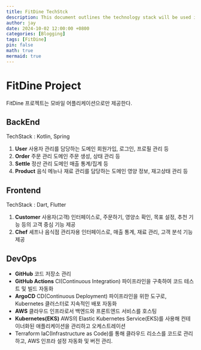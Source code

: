 ```yaml
---
title: FitDine TechStck
description: This document outlines the technology stack will be used in the project.
author: jay
date: 2024-10-02 12:00:00 +0800
categories: [Blogging]
tags: [FitDine]
pin: false
math: true
mermaid: true
---
```


# FitDine Project

FitDine 프로젝트는 모바일 어플리케이션으로만 제공한다.

## BackEnd
TechStack : Kotlin, Spring
1. **User**
   사용자 관리를 담당하는 도메인
   회원가입, 로그인, 프로필 관리 등
2. **Order**
   주문 관리 도메인
   주문 생성, 상태 관리 등
3. **Settle**
   정산 관리 도메인
   매출 통계/집계 등
4. **Product**
   음식 메뉴나 재료 관리를 담당하는 도메인
   영양 정보, 재고상태 관리 등
## Frontend
TechStack : Dart, Flutter
1. **Customer**
   사용자(고객) 인터페이스로, 주문하기, 영양소 확인, 목표 설정, 추천 기능 등의 고객 중심 기능 제공
2. **Chef**
   셰프나 음식점 관리자용 인터페이스로, 매출 통계, 재료 관리, 고객 분석 기능 제공
## DevOps
- **GitHub**
  코드 저장소 관리
- **GitHub Actions**
  CI(Continuous Integration) 파이프라인을 구축하여 코드 테스트 및 빌드 자동화
- **ArgoCD**
  CD(Continuous Deployment) 파이프라인을 위한 도구로, Kubernetes 클러스터로 지속적인 배포 자동화
- **AWS**
  클라우드 인프라로서 백엔드와 프론트엔드 서비스를 호스팅
- **Kubernetes(EKS)**
  AWS의 Elastic Kubernetes Service(EKS)를 사용해 컨테이너화된 애플리케이션을 관리하고 오케스트레이션
- Terraform
  IaC(Infrastructure as Code)를 통해 클라우드 리소스를 코드로 관리하고, AWS 인프라 설정 자동화 및 버전 관리.

